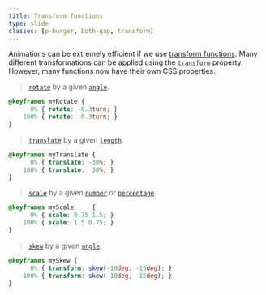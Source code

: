 ```yaml
---
title: Transform functions
type: slide
classes: [p-burger, both-gap, transform]
---
```


Animations can be extremely efficient if we use [transform functions].
Many different transformations can be applied using the [`transform`] property.
However, many functions now have their own CSS properties.


> [`rotate`] by a given [`angle`].

```css
@keyframes myRotate {
      0% { rotate: -0.3turn; }
    100% { rotate:  0.3turn; }
}
```

<div class="demo transform">
    <div class="rotated"></div>
</div>

> [`translate`] by a given [`length`].

```css
@keyframes myTranslate {
      0% { translate: -30%; } 
    100% { translate:  30%; }
}
```

<div class="demo transform">
    <div class="translated"></div>
</div>

> [`scale`] by a given [`number`] or [`percentage`].

```css
@keyframes myScale     {
      0% { scale: 0.75 1.5; } 
    100% { scale: 1.5 0.75; }
}
```

<div class="demo transform">
    <div class="scaled"></div>
</div>

> [`skew`] by a given [`angle`].

```css
@keyframes mySkew {
      0% { transform: skew(-10deg, -15deg); }
    100% { transform: skew( 10deg,  15deg); }
}
```

<div class="demo transform">
    <div class="skewed"></div>
</div>


<style>
.current .demo.transform {
    div {
        margin-inline: auto;
        width: 3em;
        aspect-ratio: 1;
        background-color: black;
        animation-duration: 1s;
        animation-direction: alternate;
        animation-iteration-count: infinite;
        animation-timing-function: ease-in-out;

        &.rotated { animation-name: myRotate; }
        &.translated { animation-name: myTranslate; }
        &.scaled { animation-name: myScale; }
        &.skewed { animation-name: mySkew; }
    }
}

@keyframes myRotate    { 0% { rotate: -0.3turn; } 100% { rotate: 0.3turn; }}
@keyframes myTranslate { 0% { translate: -30%; } 100% { translate: 30%; }}
@keyframes myScale     { 0% { scale: 0.75 1.5; } 100% { scale: 1.5 0.75; }}
@keyframes mySkew      { 0% { transform: skew(-10deg, -15deg); } 100% { transform: skew(10deg, 15deg); }}

</style>
[transform functions]: https://developer.mozilla.org/en-US/docs/Web/CSS/CSS_Functions#transform_functions
[`rotate`]: https://developer.mozilla.org/en-US/docs/Web/CSS/transform-function/rotate
[`translate`]: https://developer.mozilla.org/en-US/docs/Web/CSS/transform-function/translate
[`scale`]: https://developer.mozilla.org/en-US/docs/Web/CSS/transform-function/scale
[`angle`]: https://developer.mozilla.org/en-US/docs/Web/CSS/angle
[`length`]: https://developer.mozilla.org/en-US/docs/Web/CSS/length
[`number`]: https://developer.mozilla.org/en-US/docs/Web/CSS/number
[`percentage`]: https://developer.mozilla.org/en-US/docs/Web/CSS/percentage
[`transform`]: https://developer.mozilla.org/en-US/docs/Web/CSS/transform
[`skew`]: https://developer.mozilla.org/en-US/docs/Web/CSS/transform-function/skew